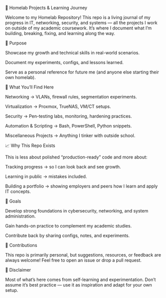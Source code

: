 🏡 Homelab Projects & Learning Journey

Welcome to my Homelab Repository!
This repo is a living journal of my progress in IT, networking, security, and systems — all the projects I work on outside of my academic coursework. It’s where I document what I’m building, breaking, fixing, and learning along the way.

🌱 Purpose

Showcase my growth and technical skills in real-world scenarios.

Document my experiments, configs, and lessons learned.

Serve as a personal reference for future me (and anyone else starting their own homelab).

🔧 What You’ll Find Here

Networking → VLANs, firewall rules, segmentation experiments.

Virtualization → Proxmox, TrueNAS, VM/CT setups.

Security → Pen-testing labs, monitoring, hardening practices.

Automation & Scripting → Bash, PowerShell, Python snippets.

Miscellaneous Projects → Anything I tinker with outside school.

📈 Why This Repo Exists

This is less about polished “production-ready” code and more about:

Tracking progress → so I can look back and see growth.

Learning in public → mistakes included.

Building a portfolio → showing employers and peers how I learn and apply IT concepts.

🚀 Goals

Develop strong foundations in cybersecurity, networking, and system administration.

Gain hands-on practice to complement my academic studies.

Contribute back by sharing configs, notes, and experiments.

🤝 Contributions

This repo is primarily personal, but suggestions, resources, or feedback are always welcome! Feel free to open an issue or drop a pull request.

📌 Disclaimer

Most of what’s here comes from self-learning and experimentation.
Don’t assume it’s best practice — use it as inspiration and adapt for your own setup.
